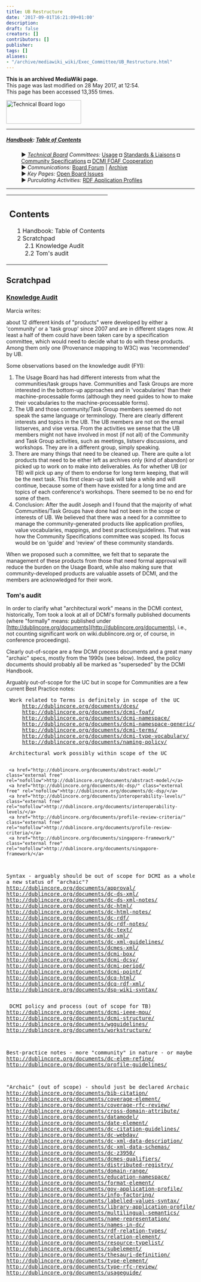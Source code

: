 ```yaml
---
title: UB Restructure
date: '2017-09-01T16:21:09+01:00'
description: 
draft: false
creators: []
contributors: []
publisher: 
tags: []
aliases:
- "/archive/mediawiki_wiki/Exec_Committee/UB_Restructure.html"
---
```


 **This is an archived MediaWiki page.**  
This page was last modified on 28 May 2017, at 12:54.  
This page has been accessed 13,355 times.

[<img alt="Technical Board logo" src="/archive/mediawiki_wiki/images/Technical_Board.png" width="200" height="63">](/archive/mediawiki_wiki/images/Technical_Board.png "Technical Board logo")

* * *

##### [Handbook](/archive/mediawiki_wiki/DCMI_Handbook "DCMI Handbook"): [Table of Contents](/archive/mediawiki_wiki/DCMI_Handbook/ "DCMI Handbook") 
<dl>
<dd> ► <i><a href="/archive/mediawiki_wiki/DCMI_Technical_Board" title="DCMI Technical Board">Technical Board</a> Committees:</i> <a href="/archive/mediawiki_wiki/DCMI_Technical_Board/usage" title="DCMI Technical Board/usage">Usage</a> ◘ <a href="/archive/mediawiki_wiki/DCMI_Technical_Board/standards" title="DCMI Technical Board/standards">Standards &amp; Liaisons</a> ◘ <a href="/archive/mediawiki_wiki/DCMI_Technical_Board/specifications" title="DCMI Technical Board/specifications">Community Specifications</a> ◘ <a href="/archive/mediawiki_wiki/DCMI_FOAF_Cooperation" title="DCMI FOAF Cooperation">DCMI FOAF Cooperation</a>
</dd>
<dd> ► <i>Communications:</i> <a href="mailto:dc-tb@jiscmail.ac.uk" class="external text" rel="nofollow">Board Forum</a> | <a href="http://www.jiscmail.ac.uk/cgi-bin/wa.exe?SUBED1=dc-tb&amp;A=1" class="external text" rel="nofollow">Archive</a>
</dd>
<dd> ► <i>Key Pages:</i> <a href="/index.php?title=DCMI_Technical_Board/issues&amp;action=edit&amp;redlink=1" class="new" title="DCMI Technical Board/issues (page does not exist)">Open Board Issues</a>
</dd>
<dd> ► <i>Purculating Activities:</i> <a href="/index.php?title=RDF_Application_Profiles&amp;action=edit&amp;redlink=1" class="new" title="RDF_Application_Profiles (page does not exist)"> RDF Application Profiles</a>
</dd>
</dl>

* * *

<table id="toc" class="toc">
  <tr>
    <td>
      <div id="toctitle">
        <h2>Contents</h2>
      </div>
      <ul>
        <li class="toclevel-1"><a href="#Handbook:_Table_of_Contents"><span class="tocnumber">1</span> <span class="toctext">Handbook: Table of Contents</span></a></li>
        <li class="toclevel-1 tocsection-1">
          <a href="#Scratchpad"><span class="tocnumber">2</span> <span class="toctext">Scratchpad</span></a>
          <ul>
            <li class="toclevel-2 tocsection-2"><a href="#Knowledge_Audit"><span class="tocnumber">2.1</span> <span class="toctext">Knowledge Audit</span></a></li>
            <li class="toclevel-2 tocsection-3"><a href="#Tom.27s_audit"><span class="tocnumber">2.2</span> <span class="toctext">Tom's audit</span></a></li>
          </ul>
        </li>
      </ul>
    </td>
  </tr>
</table>


## Scratchpad 

### [Knowledge Audit](/archive/mediawiki_wiki/Knowledge_Audit) 

Marcia writes:

about 12 different kinds of "products" were developed by either a 'community' or a 'task group' since 2007 and are in different stages now. At least a half of them could have been taken care by a specification committee, which would need to decide what to do with these products. Among them only one (Provenance mapping to W3C) was 'recommended' by UB.

Some observations based on the knowledge audit (FYI):

1. The Usage Board has had different interests from what the communities/task groups have. Communities and Task Groups are more interested in the bottom-up approaches and in 'vocabularies' than their machine-processable forms (although they need guides to how to make their vocabularies to the machine-processable forms).
2. The UB and those community/Task Group members seemed do not speak the same language or terminology. There are clearly different interests and topics in the UB. The UB members are not on the email listserves, and vise versa. From the activities we sense that the UB members might not have involved in most (if not all) of the Community and Task Group activities, such as meetings, listserv discussions, and workshops. They are in a different group, simply speaking.
3. There are many things that need to be cleaned up. There are quite a lot products that need to be either left as archives only (kind of abandon) or picked up to work on to make into deliverables. As for whether UB (or TB) will pick up any of them to endorse for long term keeping, that will be the next task. This first clean-up task will take a while and will continue, because some of them have existed for a long time and are topics of each conference's workshops. There seemed to be no end for some of them.
4. Conclusion: After the audit Joseph and I found that the majority of what Communities/Task Groups have done had not been in the scope or interests of UB. We believed that there was a need for a committee to manage the community-generated products like application profiles, value vocabularies, mappings, and best practices/guidelines. That was how the Community Specifications committee was scoped. Its focus would be on 'guide' and 'review' of these community standards.

When we proposed such a committee, we felt that to separate the management of these products from those that need formal approval will reduce the burden on the Usage Board, while also making sure that community-developed products are valuable assets of DCMI, and the members are acknowledged for their work.

### Tom's audit 

In order to clarify what "architectural work" means in the DCMI context, historically, Tom took a look at all of DCMI's formally published documents (where "formally" means: published under [http://dublincore.org/documents](http://dublincore.org/documents), i.e., not counting significant work on wiki.dublincore.org or, of course, in conference proceedings).

Clearly out-of-scope are a few DCMI process documents and a great many "archaic" specs, mostly from the 1990s (see below). Indeed, the policy documents should probably all be marked as "superseded" by the DCMI Handbook.

Arguably out-of-scope for the UC but in scope for Communities are a few current Best Practice notes:

<pre> Work related to Terms is definitely in scope of the UC
     <a href="http://dublincore.org/documents/dces/" class="external free" rel="nofollow">http://dublincore.org/documents/dces/</a>
     <a href="http://dublincore.org/documents/dcmi-foaf/" class="external free" rel="nofollow">http://dublincore.org/documents/dcmi-foaf/</a>
     <a href="http://dublincore.org/documents/dcmi-namespace/" class="external free" rel="nofollow">http://dublincore.org/documents/dcmi-namespace/</a>
     <a href="http://dublincore.org/documents/dcmi-namespace-generic/" class="external free" rel="nofollow">http://dublincore.org/documents/dcmi-namespace-generic/</a>
     <a href="http://dublincore.org/documents/dcmi-terms/" class="external free" rel="nofollow">http://dublincore.org/documents/dcmi-terms/</a>
     <a href="http://dublincore.org/documents/dcmi-type-vocabulary/" class="external free" rel="nofollow">http://dublincore.org/documents/dcmi-type-vocabulary/</a>
     <a href="http://dublincore.org/documents/naming-policy/" class="external free" rel="nofollow">http://dublincore.org/documents/naming-policy/</a>
</pre><pre> Architectural work possibly within scope of the UC
     <a href="http://dublincore.org/documents/abstract-model/" class="external free" rel="nofollow">http://dublincore.org/documents/abstract-model/</a>
     <a href="http://dublincore.org/documents/dc-dsp/" class="external free" rel="nofollow">http://dublincore.org/documents/dc-dsp/</a>
     <a href="http://dublincore.org/documents/interoperability-levels/" class="external free" rel="nofollow">http://dublincore.org/documents/interoperability-levels/</a>
     <a href="http://dublincore.org/documents/profile-review-criteria/" class="external free" rel="nofollow">http://dublincore.org/documents/profile-review-criteria/</a>
     <a href="http://dublincore.org/documents/singapore-framework/" class="external free" rel="nofollow">http://dublincore.org/documents/singapore-framework/</a>
 
 Syntax - arguably should be out of scope for DCMI as a whole.
 Assign a new status of "archaic"?
     <a href="http://dublincore.org/documents/approval/" class="external free" rel="nofollow">http://dublincore.org/documents/approval/</a>
     <a href="http://dublincore.org/documents/dc-ds-xml/" class="external free" rel="nofollow">http://dublincore.org/documents/dc-ds-xml/</a>
     <a href="http://dublincore.org/documents/dc-ds-xml-notes/" class="external free" rel="nofollow">http://dublincore.org/documents/dc-ds-xml-notes/</a>
     <a href="http://dublincore.org/documents/dc-html/" class="external free" rel="nofollow">http://dublincore.org/documents/dc-html/</a>
     <a href="http://dublincore.org/documents/dc-html-notes/" class="external free" rel="nofollow">http://dublincore.org/documents/dc-html-notes/</a>
     <a href="http://dublincore.org/documents/dc-rdf/" class="external free" rel="nofollow">http://dublincore.org/documents/dc-rdf/</a>
     <a href="http://dublincore.org/documents/dc-rdf-notes/" class="external free" rel="nofollow">http://dublincore.org/documents/dc-rdf-notes/</a>
     <a href="http://dublincore.org/documents/dc-text/" class="external free" rel="nofollow">http://dublincore.org/documents/dc-text/</a>
     <a href="http://dublincore.org/documents/dc-xml/" class="external free" rel="nofollow">http://dublincore.org/documents/dc-xml/</a>
     <a href="http://dublincore.org/documents/dc-xml-guidelines/" class="external free" rel="nofollow">http://dublincore.org/documents/dc-xml-guidelines/</a>
     <a href="http://dublincore.org/documents/dcmes-xml/" class="external free" rel="nofollow">http://dublincore.org/documents/dcmes-xml/</a>
     <a href="http://dublincore.org/documents/dcmi-box/" class="external free" rel="nofollow">http://dublincore.org/documents/dcmi-box/</a>
     <a href="http://dublincore.org/documents/dcmi-dcsv/" class="external free" rel="nofollow">http://dublincore.org/documents/dcmi-dcsv/</a>
     <a href="http://dublincore.org/documents/dcmi-period/" class="external free" rel="nofollow">http://dublincore.org/documents/dcmi-period/</a>
     <a href="http://dublincore.org/documents/dcmi-point/" class="external free" rel="nofollow">http://dublincore.org/documents/dcmi-point/</a>
     <a href="http://dublincore.org/documents/dcq-html/" class="external free" rel="nofollow">http://dublincore.org/documents/dcq-html/</a>
     <a href="http://dublincore.org/documents/dcq-rdf-xml/" class="external free" rel="nofollow">http://dublincore.org/documents/dcq-rdf-xml/</a>
     <a href="http://dublincore.org/documents/dsp-wiki-syntax/" class="external free" rel="nofollow">http://dublincore.org/documents/dsp-wiki-syntax/</a>
</pre><pre> DCMI policy and process (out of scope for TB)
     <a href="http://dublincore.org/documents/dcmi-ieee-mou/" class="external free" rel="nofollow">http://dublincore.org/documents/dcmi-ieee-mou/</a>
     <a href="http://dublincore.org/documents/dcmi-structure/" class="external free" rel="nofollow">http://dublincore.org/documents/dcmi-structure/</a>
     <a href="http://dublincore.org/documents/wgguidelines/" class="external free" rel="nofollow">http://dublincore.org/documents/wgguidelines/</a>
     <a href="http://dublincore.org/documents/workstructure/" class="external free" rel="nofollow">http://dublincore.org/documents/workstructure/</a>
 
 Best-practice notes - more "community" in nature - or maybe AB?
     <a href="http://dublincore.org/documents/dc-elem-refine/" class="external free" rel="nofollow">http://dublincore.org/documents/dc-elem-refine/</a>
     <a href="http://dublincore.org/documents/profile-guidelines/" class="external free" rel="nofollow">http://dublincore.org/documents/profile-guidelines/</a>
 
 "Archaic" (out of scope) - should just be declared Archaic
     <a href="http://dublincore.org/documents/bib-citation/" class="external free" rel="nofollow">http://dublincore.org/documents/bib-citation/</a>
     <a href="http://dublincore.org/documents/coverage-element/" class="external free" rel="nofollow">http://dublincore.org/documents/coverage-element/</a>
     <a href="http://dublincore.org/documents/coverage-rfc-review/" class="external free" rel="nofollow">http://dublincore.org/documents/coverage-rfc-review/</a>
     <a href="http://dublincore.org/documents/cross-domain-attribute/" class="external free" rel="nofollow">http://dublincore.org/documents/cross-domain-attribute/</a>
     <a href="http://dublincore.org/documents/datamodel/" class="external free" rel="nofollow">http://dublincore.org/documents/datamodel/</a>
     <a href="http://dublincore.org/documents/date-element/" class="external free" rel="nofollow">http://dublincore.org/documents/date-element/</a>
     <a href="http://dublincore.org/documents/dc-citation-guidelines/" class="external free" rel="nofollow">http://dublincore.org/documents/dc-citation-guidelines/</a>
     <a href="http://dublincore.org/documents/dc-webdav/" class="external free" rel="nofollow">http://dublincore.org/documents/dc-webdav/</a>
     <a href="http://dublincore.org/documents/dc-xml-data-description/" class="external free" rel="nofollow">http://dublincore.org/documents/dc-xml-data-description/</a>
     <a href="http://dublincore.org/documents/dc-xml-data-schemas/" class="external free" rel="nofollow">http://dublincore.org/documents/dc-xml-data-schemas/</a>
     <a href="http://dublincore.org/documents/dc-z3950/" class="external free" rel="nofollow">http://dublincore.org/documents/dc-z3950/</a>
     <a href="http://dublincore.org/documents/dcmes-qualifiers/" class="external free" rel="nofollow">http://dublincore.org/documents/dcmes-qualifiers/</a>
     <a href="http://dublincore.org/documents/distributed-registry/" class="external free" rel="nofollow">http://dublincore.org/documents/distributed-registry/</a>
     <a href="http://dublincore.org/documents/domain-range/" class="external free" rel="nofollow">http://dublincore.org/documents/domain-range/</a>
     <a href="http://dublincore.org/documents/education-namespace/" class="external free" rel="nofollow">http://dublincore.org/documents/education-namespace/</a>
     <a href="http://dublincore.org/documents/format-element/" class="external free" rel="nofollow">http://dublincore.org/documents/format-element/</a>
     <a href="http://dublincore.org/documents/gov-application-profile/" class="external free" rel="nofollow">http://dublincore.org/documents/gov-application-profile/</a>
     <a href="http://dublincore.org/documents/info-factoring/" class="external free" rel="nofollow">http://dublincore.org/documents/info-factoring/</a>
     <a href="http://dublincore.org/documents/labelled-values-syntax/" class="external free" rel="nofollow">http://dublincore.org/documents/labelled-values-syntax/</a>
     <a href="http://dublincore.org/documents/library-application-profile/" class="external free" rel="nofollow">http://dublincore.org/documents/library-application-profile/</a>
     <a href="http://dublincore.org/documents/multilingual-semantics/" class="external free" rel="nofollow">http://dublincore.org/documents/multilingual-semantics/</a>
     <a href="http://dublincore.org/documents/name-representation/" class="external free" rel="nofollow">http://dublincore.org/documents/name-representation/</a>
     <a href="http://dublincore.org/documents/names-in-dc/" class="external free" rel="nofollow">http://dublincore.org/documents/names-in-dc/</a>
     <a href="http://dublincore.org/documents/rdf-relation-types/" class="external free" rel="nofollow">http://dublincore.org/documents/rdf-relation-types/</a>
     <a href="http://dublincore.org/documents/relation-element/" class="external free" rel="nofollow">http://dublincore.org/documents/relation-element/</a>
     <a href="http://dublincore.org/documents/resource-typelist/" class="external free" rel="nofollow">http://dublincore.org/documents/resource-typelist/</a>
     <a href="http://dublincore.org/documents/subelement/" class="external free" rel="nofollow">http://dublincore.org/documents/subelement/</a>
     <a href="http://dublincore.org/documents/thesauri-definition/" class="external free" rel="nofollow">http://dublincore.org/documents/thesauri-definition/</a>
     <a href="http://dublincore.org/documents/type-element/" class="external free" rel="nofollow">http://dublincore.org/documents/type-element/</a>
     <a href="http://dublincore.org/documents/type-rfc-review/" class="external free" rel="nofollow">http://dublincore.org/documents/type-rfc-review/</a>
     <a href="http://dublincore.org/documents/usageguide/" class="external free" rel="nofollow">http://dublincore.org/documents/usageguide/</a>
</pre>

